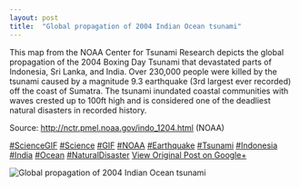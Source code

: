 ```yaml
---
layout: post
title:  "Global propagation of 2004 Indian Ocean tsunami"
---
```


This map from the NOAA Center for Tsunami Research depicts the global propagation of the 2004 Boxing Day Tsunami that devastated parts of Indonesia, Sri Lanka, and India. Over 230,000 people were killed by the tsunami caused by a magnitude 9.3 earthquake (3rd largest ever recorded) off the coast of Sumatra. The tsunami inundated coastal communities with waves crested up to 100ft high and is considered one of the deadliest natural disasters in recorded history.  
  
Source: <http://nctr.pmel.noaa.gov/indo_1204.html> (NOAA)  
  
[#ScienceGIF](https://plus.google.com/s/%23ScienceGIF/posts) [#Science](https://plus.google.com/s/%23Science/posts) [#GIF](https://plus.google.com/s/%23GIF/posts) [#NOAA](https://plus.google.com/s/%23NOAA/posts) [#Earthquake](https://plus.google.com/s/%23Earthquake/posts) [#Tsunami](https://plus.google.com/s/%23Tsunami/posts) [#Indonesia](https://plus.google.com/s/%23Indonesia/posts) [#India](https://plus.google.com/s/%23India/posts) [#Ocean](https://plus.google.com/s/%23Ocean/posts) [#NaturalDisaster](https://plus.google.com/s/%23NaturalDisaster/posts)
[View Original Post on Google+](https://plus.google.com/+ColinSullender/posts/PMAYJuE3QGL)

![Global propagation of 2004 Indian Ocean tsunami](https://i.imgur.com/nfbMJfa.gif)
